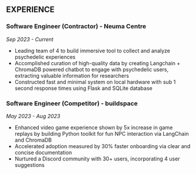 ## EXPERIENCE

### Software Engineer (Contractor) - Neuma Centre
*Sep 2023 - Current*
- Leading team of 4 to build immersive tool to collect and analyze psychedelic experiences
- Accomplished curation of high-quality data by creating Langchain + ChromaDB powered chatbot to engage with psychedelic users, extracting valuable information for researchers
- Constructed fast and minimal system on local hardware with sub 1 second response times using Flask and SQLite database

### Software Engineer (Competitor) - buildspace
*May 2023 - Aug 2023*
- Enhanced video game experience shown by 5x increase in game replays by building Python toolkit for fun NPC interaction via LangChain and ChromaDB
- Accelerated adoption measured by 30% faster onboarding via clear and concise documentation
- Nurtured a Discord community with 30+ users, incorporating 4 user suggestions
